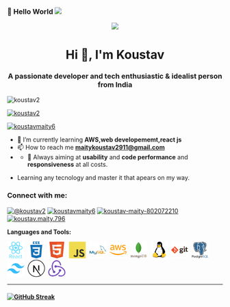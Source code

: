 ###                                                                  👋 Hello World  <img src="https://github.com/TheDudeThatCode/TheDudeThatCode/blob/master/Assets/Earth.gif" width="24px">
<div id="header" align="center">
  <img src="https://media.giphy.com/media/M9gbBd9nbDrOTu1Mqx/giphy.gif" width="100"/>
</div>
<h1 align="center">Hi 👋, I'm Koustav</h1>
<h3 align="center">A passionate developer and tech enthusiastic & idealist person from India</h3>

<p align="left"> <img src="https://komarev.com/ghpvc/?username=koustav2&label=Profile%20views&color=0e75b6&style=flat" alt="koustav2" /> </p>

<p align="left"> <a href="https://github.com/ryo-ma/github-profile-trophy"><img src="https://github-profile-trophy.vercel.app/?username=koustav2" alt="koustav2" /></a> </p>

<p align="left"> <a href="https://twitter.com/koustavmaity6" target="_blank"><img src="https://img.shields.io/twitter/follow/koustavmaity6?logo=twitter&style=for-the-badge" alt="koustavmaity6" /></a> </p>

- 🌱 I’m currently learning **AWS,web developememt,react js**
- 📫 How to reach me **maitykoustav2911@gmail.com**
- * 💫 Always aiming at **usability** and **code performance** and **responsiveness** at all costs. 
* Learning any tecnology and master it that apears on my way.

<h3 align="left">Connect with me:</h3>
<p align="left">
<a href="https://codepen.io/@koustav2" target="blank"><img align="center" src="https://raw.githubusercontent.com/rahuldkjain/github-profile-readme-generator/master/src/images/icons/Social/codepen.svg" alt="@koustav2" height="30" width="40" /></a>
<a href="https://twitter.com/koustavmaity6" target="blank"><img align="center" src="https://raw.githubusercontent.com/rahuldkjain/github-profile-readme-generator/master/src/images/icons/Social/twitter.svg" alt="koustavmaity6" height="30" width="40" /></a>
<a href="https://linkedin.com/in/koustav-maity-802072210" target="blank"><img align="center" src="https://raw.githubusercontent.com/rahuldkjain/github-profile-readme-generator/master/src/images/icons/Social/linked-in-alt.svg" alt="koustav-maity-802072210" height="30" width="40" /></a>
<a href="https://fb.com/koustav.maity.796" target="blank"><img align="center" src="https://raw.githubusercontent.com/rahuldkjain/github-profile-readme-generator/master/src/images/icons/Social/facebook.svg" alt="koustav.maity.796" height="30" width="40" /></a>
</p>

**Languages and Tools:**  

  <div>
  <img src="https://github.com/devicons/devicon/blob/master/icons/react/react-original-wordmark.svg" title="React" alt="React" width="40" height="40"/>&nbsp;
  <img src="https://github.com/devicons/devicon/blob/master/icons/css3/css3-plain-wordmark.svg"  title="CSS3" alt="CSS" width="40" height="40"/>&nbsp;
  <img src="https://github.com/devicons/devicon/blob/master/icons/html5/html5-original.svg" title="HTML5" alt="HTML" width="40" height="40"/>&nbsp;
  <img src="https://github.com/devicons/devicon/blob/master/icons/javascript/javascript-original.svg" title="JavaScript" alt="JavaScript" width="40" height="40"/>&nbsp;
  <img src="https://github.com/devicons/devicon/blob/master/icons/mysql/mysql-original-wordmark.svg" title="MySQL"  alt="MySQL" width="40" height="40"/>&nbsp;
  <img src="https://github.com/devicons/devicon/blob/master/icons/amazonwebservices/amazonwebservices-plain-wordmark.svg" title="MONGODB" alt="MONGODB" width="40" height="40"/>&nbsp;
  <img src="https://github.com/devicons/devicon/blob/master/icons/mongodb/mongodb-original-wordmark.svg" title="AWS" alt="AWS" width="40" height="40"/>&nbsp;
    <img src="https://github.com/devicons/devicon/blob/master/icons/linux/linux-original.svg" title="LINUX" alt="LINUX" width="40" height="40"/>&nbsp;
  <img src="https://github.com/devicons/devicon/blob/master/icons/git/git-original-wordmark.svg" title="Git" **alt="Git" width="40" height="40"/>&nbsp;
  <img src="https://raw.githubusercontent.com/devicons/devicon/master/icons/postgresql/postgresql-original-wordmark.svg" alt="postgresql" width="40" height="40"/>&nbsp;
   <img src="https://raw.githubusercontent.com/devicons/devicon/master/icons/tailwindcss/tailwindcss-plain.svg" alt="tailwindcss" width="40" height="40"/>&nbsp;
  <img src="https://raw.githubusercontent.com/devicons/devicon/master/icons/nextjs/nextjs-line.svg" alt="nextjs" width="40" height="40"/>&nbsp;
  <img src="https://raw.githubusercontent.com/devicons/devicon/1119b9f84c0290e0f0b38982099a2bd027a48bf1/icons/redux/redux-original.svg" alt="redux" width="40" height="40"/>
  
</div>

----

#### [![GitHub Streak](http://github-readme-streak-stats.herokuapp.com?user=koustav2&theme=dark&background=000000)](https://git.io/streak-stats)

